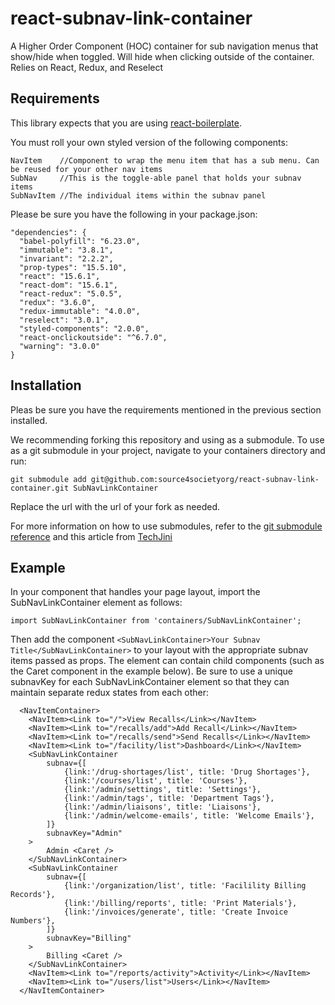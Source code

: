 # react-subnav-link-container
A Higher Order Component (HOC) container for sub navigation menus that show/hide when toggled. Will hide when clicking outside of the container. Relies on React, Redux, and Reselect

## Requirements

This library expects that you are using [react-boilerplate](https://github.com/react-boilerplate/react-boilerplate). 

You must roll your own styled version of the following components:

    NavItem    //Component to wrap the menu item that has a sub menu. Can be reused for your other nav items
    SubNav     //This is the toggle-able panel that holds your subnav items
    SubNavItem //The individual items within the subnav panel

   
Please be sure you have the following in your package.json:

    "dependencies": {
      "babel-polyfill": "6.23.0",
      "immutable": "3.8.1",
      "invariant": "2.2.2",
      "prop-types": "15.5.10",
      "react": "15.6.1",
      "react-dom": "15.6.1",
      "react-redux": "5.0.5",
      "redux": "3.6.0",
      "redux-immutable": "4.0.0",
      "reselect": "3.0.1",
      "styled-components": "2.0.0",
      "react-onclickoutside": "^6.7.0",    
      "warning": "3.0.0"
    }

## Installation

Pleas be sure you have the requirements mentioned in the previous section installed.

We recommending forking this repository and using as a submodule. To use as a git submodule in your project, navigate to your containers directory and run:

    git submodule add git@github.com:source4societyorg/react-subnav-link-container.git SubNavLinkContainer

Replace the url with the url of your fork as needed.

For more information on how to use submodules, refer to the [git submodule reference](https://git-scm.com/docs/git-submodule) and this article from [TechJini](http://www.techjini.com/blog/working-with-git-submodules/)

## Example

In your component that handles your page layout, import the SubNavLinkContainer element as follows:

    import SubNavLinkContainer from 'containers/SubNavLinkContainer';

Then add the component `<SubNavLinkContainer>Your Subnav Title</SubNavLinkContainer>` to your layout with the appropriate subnav items passed as props. The element can contain child components (such as the Caret component in the example below). Be sure to use a unique subnavKey for each SubNavLinkContainer element so that they can maintain separate redux states from each other:

	  <NavItemContainer>
		<NavItem><Link to="/">View Recalls</Link></NavItem>
		<NavItem><Link to="/recalls/add">Add Recall</Link></NavItem>
		<NavItem><Link to="/recalls/send">Send Recalls</Link></NavItem>
		<NavItem><Link to="/facility/list">Dashboard</Link></NavItem>
		<SubNavLinkContainer
			subnav={[
				{link:'/drug-shortages/list', title: 'Drug Shortages'},
				{link:'/courses/list', title: 'Courses'},
				{link:'/admin/settings', title: 'Settings'},
				{link:'/admin/tags', title: 'Department Tags'},
				{link:'/admin/liaisons', title: 'Liaisons'},
				{link:'/admin/welcome-emails', title: 'Welcome Emails'},
			]}
			subnavKey="Admin"
		>
			Admin <Caret />
		</SubNavLinkContainer> 
		<SubNavLinkContainer
			subnav={[
				{link:'/organization/list', title: 'Facilility Billing Records'},
				{link:'/billing/reports', title: 'Print Materials'},
				{link:'/invoices/generate', title: 'Create Invoice Numbers'},
			]}
			subnavKey="Billing"
		>
			Billing <Caret />
		</SubNavLinkContainer>    
		<NavItem><Link to="/reports/activity">Activity</Link></NavItem>
		<NavItem><Link to="/users/list">Users</Link></NavItem>
	  </NavItemContainer>

